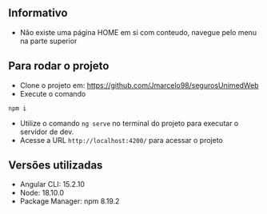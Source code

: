 ## Informativo

- Não existe uma página HOME em si com conteudo, navegue pelo menu na parte superior

## Para rodar o projeto
- Clone o projeto em: https://github.com/Jmarcelo98/segurosUnimedWeb
- Execute o comando

```
npm i
```
- Utilize o comando `ng serve` no terminal do projeto para executar o servidor de dev. 
- Acesse a URL `http://localhost:4200/` para acessar o projeto

## Versões utilizadas
- Angular CLI: 15.2.10
- Node: 18.10.0
- Package Manager: npm 8.19.2
